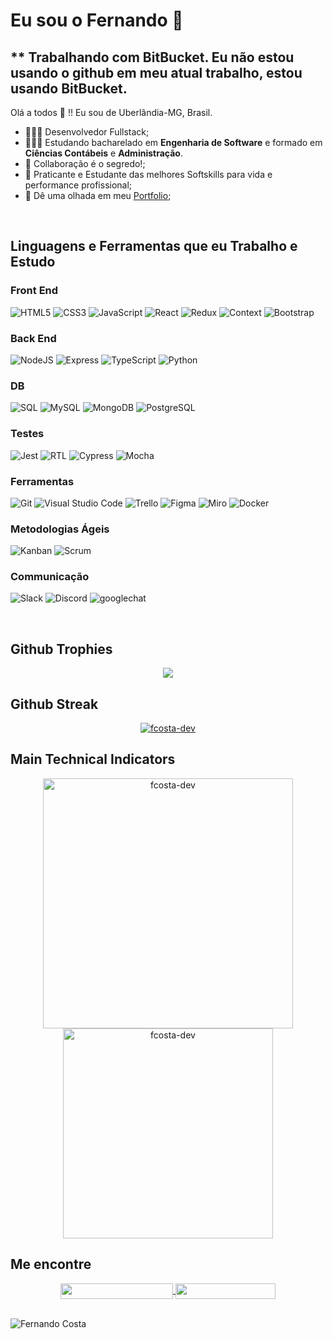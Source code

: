 # Eu sou o Fernando 🚀 

## ** Trabalhando com BitBucket. Eu não estou usando o github em meu atual trabalho, estou usando BitBucket.

Olá a todos 👋 !! Eu sou de Uberlândia-MG, Brasil.

- 👩🏽‍💻 Desenvolvedor Fullstack;
- 👩🏽‍🎓 Estudando bacharelado em **Engenharia de Software** e formado em **Ciências Contábeis** e **Administração**.
- 💬 Collaboração é o segredo!;
- 💬 Praticante e Estudante das melhores Softskills para vida e performance profissional;
- 📄 Dê uma olhada em meu [Portfolio](https://fcosta.vercel.app);


<br>
</div>


## Linguagens e Ferramentas que eu Trabalho e Estudo

### Front End
![HTML5](https://img.shields.io/badge/html5-%23E34F26.svg?style=for-the-badge&logo=html5&logoColor=white)
![CSS3](https://img.shields.io/badge/css3-%231572B6.svg?style=for-the-badge&logo=css3&logoColor=white)
![JavaScript](https://img.shields.io/badge/javascript-%23323330.svg?style=for-the-badge&logo=javascript&logoColor=%23F7DF1E)
![React](https://img.shields.io/badge/react-%2320232a.svg?style=for-the-badge&logo=react&logoColor=%2361DAFB)
![Redux](https://img.shields.io/badge/redux-%2320232a.svg?style=for-the-badge&logo=redux&logoColor=%2361DAFB)
![Context](https://img.shields.io/badge/context-%2320232a.svg?style=for-the-badge&logo=react&logoColor=%2361DAFB)
![Bootstrap](https://img.shields.io/badge/bootstrap-%23563D7C.svg?style=for-the-badge&logo=bootstrap&logoColor=white)

### Back End
![NodeJS](https://img.shields.io/badge/node.js-03684f?style=for-the-badge&logo=node.js&logoColor=white)
![Express](https://img.shields.io/badge/express-%23F05033.svg?style=for-the-badge&logo=express&logoColor=white)
![TypeScript](https://img.shields.io/badge/typescript-%23007ACC.svg?style=for-the-badge&logo=typescript&logoColor=white)
![Python](https://img.shields.io/badge/Python-%23323330.svg?style=for-the-badge&logo=python&logoColor=%23F7DF1E)

### DB
![SQL](https://img.shields.io/badge/sql-%231572B6.svg?style=for-the-badge&logo=sql&logoColor=white)
![MySQL](https://img.shields.io/badge/mysql-%231572B6.svg?style=for-the-badge&logo=mysql&logoColor=white)
![MongoDB](https://img.shields.io/badge/MongoDB-03684f.svg?style=for-the-badge&logo=mongodb&logoColor=white)
![PostgreSQL](https://img.shields.io/badge/PostgreSQL-%231572B6.svg?style=for-the-badge&logo=postgresql&logoColor=white)

### Testes
![Jest](https://img.shields.io/badge/jest-blueviolet.svg?style=for-the-badge&logo=jest&logoColor=white)
![RTL](https://img.shields.io/badge/rtl-%23323330.svg?style=for-the-badge&logo=rtl&logoColor=white)
![Cypress](https://img.shields.io/badge/cypress-%23563D7C.svg?style=for-the-badge&logo=cypress&logoColor=white)
![Mocha](https://img.shields.io/badge/mocha-6DA55F.svg?style=for-the-badge&logo=mocha&logoColor=white)

### Ferramentas
![Git](https://img.shields.io/badge/git-%23F05033.svg?style=for-the-badge&logo=git&logoColor=white)
![Visual Studio Code](https://img.shields.io/badge/Visual%20Studio%20Code-0078d7.svg?style=for-the-badge&logo=visual-studio-code&logoColor=white)
![Trello](https://img.shields.io/badge/trello-%23323330.svg?style=for-the-badge&logo=trello&logoColor=blue)
![Figma](https://img.shields.io/badge/figma-%23323330.svg?style=for-the-badge&logo=figma&logoColor=red)
![Miro](https://img.shields.io/badge/miro-%23323330.svg?style=for-the-badge&logo=miro&logoColor=yellow)
![Docker](https://img.shields.io/badge/docker-%2320232a.svg?style=for-the-badge&logo=docker&logoColor=%2361DAFB)

### Metodologias Ágeis
![Kanban](https://img.shields.io/badge/kanban-black.svg?style=for-the-badge&logo=kanban&logoColor=white)
![Scrum](https://img.shields.io/badge/scrum-black.svg?style=for-the-badge&logo=scrum&logoColor=white)

### Communicação
![Slack](https://img.shields.io/badge/slack-%2320232a.svg?style=for-the-badge&logo=slack&logoColor=white)
![Discord](https://img.shields.io/badge/discord-%231572B6.svg?style=for-the-badge&logo=discord&logoColor=white)
![googlechat](https://img.shields.io/badge/googlechat-black.svg?style=for-the-badge&logo=googlechat&logoColor=white)

<br>
</p>


 <p></p> 
 
## **Github Trophies**

<div align="center">
 <a href="https://github.com/ryo-ma/github-profile-trophy">
   <img align="center" src="https://github-profile-trophy.vercel.app/?username=fcosta-dev&margin-w=20&no-bg=true&no-frame=true&row=1&column=6" />
 </a>
</div>

 
## **Github Streak**
 

<div align="center">
 <a href="https://git.io/streak-stats">
   <img align="center" src="https://github-readme-streak-stats.herokuapp.com/?user=fcosta-dev" alt="fcosta-dev" />
 </a>
</div>

 
## **Main Technical Indicators**

<div align="center">
 <a href="https://github.com/fcosta-dev">
   <img align="center" width="400px" src="https://github-readme-stats.vercel.app/api?username=fcosta-dev&show_icons=true" alt="fcosta-dev" />
 </a>
 <a href="https://github.com/fcosta-dev">
   <img align="center" width="336px" src="https://github-readme-stats.vercel.app/api/top-langs/?username=fcosta-dev&layout=compact" alt="fcosta-dev" />
 </a>
</div>
<p></p>

## **Me encontre**

<div align="center">
 <a href="https://www.linkedin.com/in/fcosta-dev">
   <img align="center" src="https://img.shields.io/static/v1?logo=linkedin&label=linkedin&message=fcosta-dev&color=blue&style=for-the-badge" height=25 width=180/>
 </a>
 <span>    </span>
 <a href="https://fcosta.vercel.app">
   <img align="center" src="https://img.shields.io/static/v1?&label=Portfolio&message=site&color=yellow&style=for-the-badge" height=25 width=160/>
 </a>
 <span>    </span>
</div>

<br>
<p align="left"> <img src="https://komarev.com/ghpvc/?username=fcosta-dev&style=plastic" alt="Fernando Costa" /></p>
